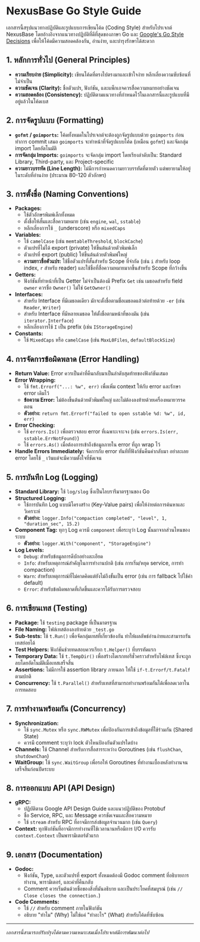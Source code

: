 # NexusBase Go Style Guide

เอกสารนี้สรุปแนวทางปฏิบัติและรูปแบบการเขียนโค้ด (Coding Style) สำหรับโปรเจกต์ NexusBase โดยอ้างอิงจากแนวทางปฏิบัติที่ดีที่สุดของภาษา Go และ [Google's Go Style Decisions](https://google.github.io/styleguide/go/) เพื่อให้โค้ดมีความสอดคล้องกัน, อ่านง่าย, และบำรุงรักษาได้สะดวก

## 1. หลักการทั่วไป (General Principles)

*   **ความเรียบง่าย (Simplicity):** เขียนโค้ดที่ตรงไปตรงมาและเข้าใจง่าย หลีกเลี่ยงความซับซ้อนที่ไม่จำเป็น
*   **ความชัดเจน (Clarity):** ชื่อตัวแปร, ฟังก์ชัน, และแพ็กเกจควรสื่อความหมายอย่างชัดเจน
*   **ความสอดคล้อง (Consistency):** ปฏิบัติตามแนวทางที่กำหนดไว้ในเอกสารนี้และรูปแบบที่มีอยู่แล้วในโค้ดเบส

## 2. การจัดรูปแบบ (Formatting)

*   **`gofmt` / `goimports`:** โค้ดทั้งหมดในโปรเจกต์จะต้องถูกจัดรูปแบบด้วย `goimports` ก่อนทำการ commit เสมอ `goimports` จะทำหน้าที่จัดรูปแบบโค้ด (เหมือน `gofmt`) และจัดกลุ่ม import โดยอัตโนมัติ
*   **การจัดกลุ่ม Imports:** `goimports` จะจัดกลุ่ม import โดยเรียงลำดับเป็น: Standard Library, Third-party, และ Project-specific
*   **ความยาวบรรทัด (Line Length):** ไม่มีการกำหนดความยาวบรรทัดที่ตายตัว แต่พยายามให้อยู่ในระดับที่อ่านง่าย (ประมาณ 80-120 ตัวอักษร)

## 3. การตั้งชื่อ (Naming Conventions)

*   **Packages:**
    *   ใช้ตัวอักษรพิมพ์เล็กทั้งหมด
    *   ตั้งชื่อให้สั้นและสื่อความหมาย (เช่น `engine`, `wal`, `sstable`)
    *   หลีกเลี่ยงการใช้ `_` (underscore) หรือ `mixedCaps`
*   **Variables:**
    *   ใช้ `camelCase` (เช่น `memtableThreshold`, `blockCache`)
    *   ตัวแปรที่ไม่ได้ export (private) ให้ขึ้นต้นด้วยตัวพิมพ์เล็ก
    *   ตัวแปรที่ export (public) ให้ขึ้นต้นด้วยตัวพิมพ์ใหญ่
    *   **ความยาวชื่อตัวแปร:** ใช้ชื่อตัวแปรที่สั้นสำหรับ Scope ที่จำกัด (เช่น `i` สำหรับ loop index, `r` สำหรับ reader) และใช้ชื่อที่สื่อความหมายมากขึ้นสำหรับ Scope ที่กว้างขึ้น
*   **Getters:**
    *   ฟังก์ชันที่ทำหน้าที่เป็น Getter ไม่จำเป็นต้องมี Prefix `Get` เช่น เมธอดสำหรับ field `owner` ควรชื่อ `Owner()` ไม่ใช่ `GetOwner()`
*   **Interfaces:**
    *   สำหรับ Interface ที่มีเมธอดเดียว มักจะตั้งชื่อตามชื่อเมธอดแล้วต่อท้ายด้วย `-er` (เช่น `Reader`, `Writer`)
    *   สำหรับ Interface ที่มีหลายเมธอด ให้ตั้งชื่อตามหน้าที่ของมัน (เช่น `iterator.Interface`)
    *   หลีกเลี่ยงการใช้ `I` เป็น prefix (เช่น `IStorageEngine`)
*   **Constants:**
    *   ใช้ `MixedCaps` หรือ `camelCase` (เช่น `MaxL0Files`, `defaultBlockSize`)

## 4. การจัดการข้อผิดพลาด (Error Handling)

*   **Return Value:** Error ควรเป็นค่าที่คืนกลับมาเป็นลำดับสุดท้ายของฟังก์ชันเสมอ
*   **Error Wrapping:**
    *   ใช้ `fmt.Errorf("...: %w", err)` เพื่อเพิ่ม context ให้กับ error และรักษา error เดิมไว้
    *   **ข้อความ Error:** ไม่ต้องขึ้นต้นด้วยตัวพิมพ์ใหญ่ และไม่ต้องลงท้ายด้วยเครื่องหมายวรรคตอน
    *   **ตัวอย่าง:** `return fmt.Errorf("failed to open sstable %d: %w", id, err)`
*   **Error Checking:**
    *   ใช้ `errors.Is()` เพื่อตรวจสอบ error ที่เฉพาะเจาะจง (เช่น `errors.Is(err, sstable.ErrNotFound)`)
    *   ใช้ `errors.As()` เมื่อต้องการเข้าถึงข้อมูลภายใน error ที่ถูก wrap ไว้
*   **Handle Errors Immediately:** จัดการกับ error ทันทีที่ฟังก์ชันคืนค่ากลับมา อย่าละเลย error โดยใช้ `_` เว้นแต่จะมีความตั้งใจที่ชัดเจน

## 5. การบันทึก Log (Logging)

*   **Standard Library:** ใช้ `log/slog` ซึ่งเป็นไลบรารีมาตรฐานของ Go
*   **Structured Logging:**
    *   ใช้การบันทึก Log แบบมีโครงสร้าง (Key-Value pairs) เพื่อให้ง่ายต่อการค้นหาและวิเคราะห์
    *   **ตัวอย่าง:** `logger.Info("compaction completed", "level", 1, "duration_sec", 15.2)`
*   **Component Tag:** ทุกๆ Log ควรมี `component` เพื่อระบุว่า Log นั้นมาจากส่วนไหนของระบบ
    *   **ตัวอย่าง:** `logger.With("component", "StorageEngine")`
*   **Log Levels:**
    *   `Debug`: สำหรับข้อมูลการดีบักอย่างละเอียด
    *   `Info`: สำหรับเหตุการณ์สำคัญในการทำงานปกติ (เช่น การเริ่ม/หยุด service, การทำ compaction)
    *   `Warn`: สำหรับเหตุการณ์ที่ไม่คาดคิดแต่ยังไม่ถึงขั้นเป็น error (เช่น การ fallback ไปใช้ค่า default)
    *   `Error`: สำหรับข้อผิดพลาดที่เกิดขึ้นและควรได้รับการตรวจสอบ

## 6. การเขียนเทส (Testing)

*   **Package:** ใช้ `testing` package ที่เป็นมาตรฐาน
*   **File Naming:** ไฟล์เทสต้องลงท้ายด้วย `_test.go`
*   **Sub-tests:** ใช้ `t.Run()` เพื่อจัดกลุ่มเทสที่เกี่ยวข้องกัน ทำให้ผลลัพธ์อ่านง่ายและสามารถรันเทสย่อยได้
*   **Test Helpers:** ฟังก์ชันช่วยทดสอบควรเรียก `t.Helper()` ที่บรรทัดแรก
*   **Temporary Data:** ใช้ `t.TempDir()` เพื่อสร้างไดเรกทอรีชั่วคราวสำหรับไฟล์เทส ซึ่งจะถูกลบโดยอัตโนมัติเมื่อเทสเสร็จสิ้น
*   **Assertions:** ไม่มีการใช้ assertion library ภายนอก ให้ใช้ `if-t.Errorf/t.Fatalf` ตามปกติ
*   **Concurrency:** ใช้ `t.Parallel()` สำหรับเทสที่สามารถทำงานพร้อมกันได้เพื่อลดเวลาในการทดสอบ

## 7. การทำงานพร้อมกัน (Concurrency)

*   **Synchronization:**
    *   ใช้ `sync.Mutex` หรือ `sync.RWMutex` เพื่อป้องกันการเข้าถึงข้อมูลที่ใช้ร่วมกัน (Shared State)
    *   ควรมี comment ระบุว่า lock ตัวไหนป้องกันตัวแปรใดบ้าง
*   **Channels:** ใช้ Channel สำหรับการสื่อสารระหว่าง Goroutines (เช่น `flushChan`, `shutdownChan`)
*   **WaitGroup:** ใช้ `sync.WaitGroup` เพื่อรอให้ Goroutines ที่ทำงานเบื้องหลังทำงานจนเสร็จสิ้นก่อนปิดระบบ

## 8. การออกแบบ API (API Design)

*   **gRPC:**
    *   ปฏิบัติตาม Google API Design Guide และแนวปฏิบัติของ Protobuf
    *   ชื่อ Service, RPC, และ Message ควรชัดเจนและสื่อความหมาย
    *   ใช้ `stream` สำหรับ RPC ที่อาจมีการส่งข้อมูลจำนวนมาก (เช่น `Query`)
*   **Context:** ทุกฟังก์ชันที่อาจมีการทำงานที่ใช้เวลานานหรือมีการ I/O ควรรับ `context.Context` เป็นพารามิเตอร์ตัวแรก

## 9. เอกสาร (Documentation)

*   **Godoc:**
    *   ฟังก์ชัน, Type, และตัวแปรที่ export ทั้งหมดต้องมี Godoc comment ที่อธิบายการทำงาน, พารามิเตอร์, และค่าที่คืนกลับ
    *   Comment ควรเริ่มต้นด้วยชื่อของสิ่งที่มันอธิบาย และเป็นประโยคที่สมบูรณ์ (เช่น `// Close closes the connection.`)
*   **Code Comments:**
    *   ใช้ `//` สำหรับ comment ภายในฟังก์ชัน
    *   อธิบาย "ทำไม" (Why) ไม่ใช่แค่ "ทำอะไร" (What) สำหรับโค้ดที่ซับซ้อน

---

*เอกสารนี้สามารถปรับปรุงได้ตามความเหมาะสมเมื่อโปรเจกต์มีการพัฒนาต่อไป*